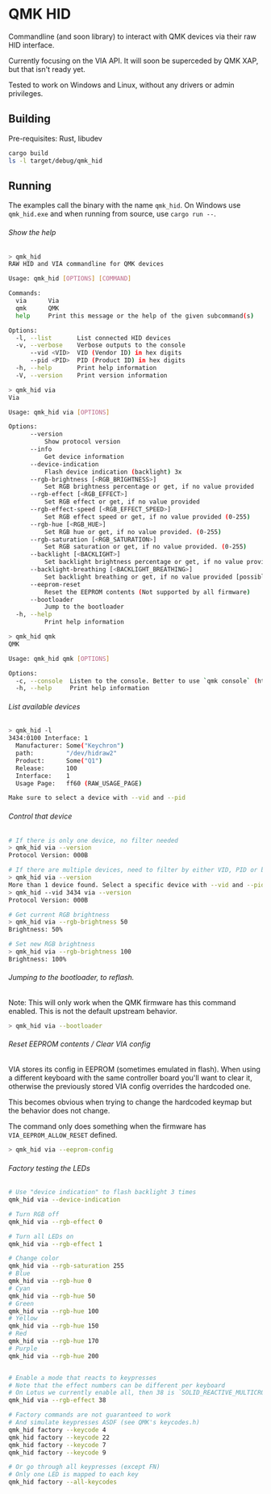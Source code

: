 # QMK HID

Commandline (and soon library) to interact with QMK devices via their raw HID interface.

Currently focusing on the VIA API.
It will soon be superceded by QMK XAP, but that isn't ready yet.

Tested to work on Windows and Linux, without any drivers or admin privileges.

## Building

Pre-requisites: Rust, libudev

```sh
cargo build
ls -l target/debug/qmk_hid
```

## Running

The examples call the binary with the name `qmk_hid`. On Windows use
`qmk_hid.exe` and when running from source, use `cargo run --`.

###### Show the help

```sh
> qmk_hid
RAW HID and VIA commandline for QMK devices

Usage: qmk_hid [OPTIONS] [COMMAND]

Commands:
  via      Via
  qmk      QMK
  help     Print this message or the help of the given subcommand(s)

Options:
  -l, --list       List connected HID devices
  -v, --verbose    Verbose outputs to the console
      --vid <VID>  VID (Vendor ID) in hex digits
      --pid <PID>  PID (Product ID) in hex digits
  -h, --help       Print help information
  -V, --version    Print version information

> qmk_hid via
Via

Usage: qmk_hid via [OPTIONS]

Options:
      --version
          Show protocol version
      --info
          Get device information
      --device-indication
          Flash device indication (backlight) 3x
      --rgb-brightness [<RGB_BRIGHTNESS>]
          Set RGB brightness percentage or get, if no value provided
      --rgb-effect [<RGB_EFFECT>]
          Set RGB effect or get, if no value provided
      --rgb-effect-speed [<RGB_EFFECT_SPEED>]
          Set RGB effect speed or get, if no value provided (0-255)
      --rgb-hue [<RGB_HUE>]
          Set RGB hue or get, if no value provided. (0-255)
      --rgb-saturation [<RGB_SATURATION>]
          Set RGB saturation or get, if no value provided. (0-255)
      --backlight [<BACKLIGHT>]
          Set backlight brightness percentage or get, if no value provided
      --backlight-breathing [<BACKLIGHT_BREATHING>]
          Set backlight breathing or get, if no value provided [possible values: true, false]
      --eeprom-reset
          Reset the EEPROM contents (Not supported by all firmware)
      --bootloader
          Jump to the bootloader
  -h, --help
          Print help information

> qmk_hid qmk
QMK

Usage: qmk_hid qmk [OPTIONS]

Options:
  -c, --console  Listen to the console. Better to use `qmk console` (https://github.com/qmk/qmk_cli)
  -h, --help     Print help information
```

###### List available devices
```sh
> qmk_hid -l
3434:0100 Interface: 1
  Manufacturer: Some("Keychron")
  path:         "/dev/hidraw2"
  Product:      Some("Q1")
  Release:      100
  Interface:    1
  Usage Page:   ff60 (RAW_USAGE_PAGE)

Make sure to select a device with --vid and --pid
```

###### Control that device

```sh
# If there is only one device, no filter needed
> qmk_hid via --version
Protocol Version: 000B

# If there are multiple devices, need to filter by either VID, PID or both
> qmk_hid via --version
More than 1 device found. Select a specific device with --vid and --pid
> qmk_hid --vid 3434 via --version
Protocol Version: 000B

# Get current RGB brightness
> qmk_hid via --rgb-brightness 50
Brightness: 50%

# Set new RGB brightness
> qmk_hid via --rgb-brightness 100
Brightness: 100%
```

###### Jumping to the bootloader, to reflash.

Note: This will only work when the QMK firmware has this command enabled. This
is not the default upstream behavior.

```sh
> qmk_hid via --bootloader
```

###### Reset EEPROM contents / Clear VIA config

VIA stores its config in EEPROM (sometimes emulated in flash).
When using a different keyboard with the same controller board you'll want to
clear it, otherwise the previously stored VIA config overrides the hardcoded
one.

This becomes obvious when trying to change the hardcoded keymap but the
behavior does not change.

The command only does something when the firmware has `VIA_EEPROM_ALLOW_RESET` defined.

```sh
> qmk_hid via --eeprom-config
```

###### Factory testing the LEDs

```sh
# Use "device indication" to flash backlight 3 times
qmk_hid via --device-indication

# Turn RGB off
qmk_hid via --rgb-effect 0

# Turn all LEDs on
qmk_hid via --rgb-effect 1

# Change color
qmk_hid via --rgb-saturation 255
# Blue
qmk_hid via --rgb-hue 0
# Cyan
qmk_hid via --rgb-hue 50
# Green
qmk_hid via --rgb-hue 100
# Yellow
qmk_hid via --rgb-hue 150
# Red
qmk_hid via --rgb-hue 170
# Purple
qmk_hid via --rgb-hue 200


# Enable a mode that reacts to keypresses
# Note that the effect numbers can be different per keyboard
# On Lotus we currently enable all, then 38 is `SOLID_REACTIVE_MULTICROSS`
qmk_hid via --rgb-effect 38

# Factory commands are not guaranteed to work
# And simulate keypresses ASDF (see QMK's keycodes.h)
qmk_hid factory --keycode 4
qmk_hid factory --keycode 22
qmk_hid factory --keycode 7
qmk_hid factory --keycode 9

# Or go through all keypresses (except FN)
# Only one LED is mapped to each key
qmk_hid factory --all-keycodes
```
